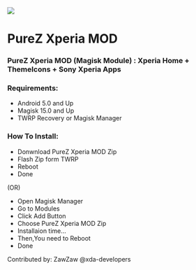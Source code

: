 <img src="https://s20.postimg.org/r6nu0344d/Screenshot_20170720-222914.jpg" />

# PureZ Xperia MOD

### PureZ Xperia MOD (Magisk Module) : Xperia Home + ThemeIcons + Sony Xperia Apps

### Requirements:
- Android 5.0 and Up
- Magisk 15.0 and Up
- TWRP Recovery or Magisk Manager

### How To Install:
- Donwnload PureZ Xperia MOD Zip
- Flash Zip form TWRP
- Reboot
- Done

(OR)

- Open Magisk Manager
- Go to Modules
- Click Add Button
- Choose PureZ Xperia MOD Zip
- Installaion time...
- Then,You need to Reboot
- Done

Contributed by: ZawZaw @xda-developers
